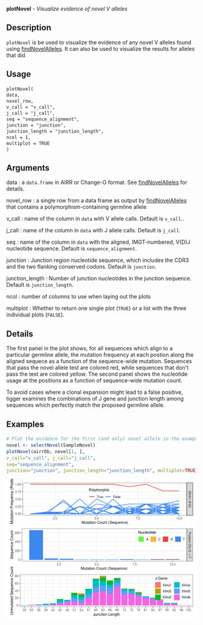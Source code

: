 **plotNovel** - *Visualize evidence of novel V alleles*

Description
--------------------

`plotNovel` is be used to visualize the evidence of any novel V
alleles found using [findNovelAlleles](findNovelAlleles.md). It can also be used to
visualize the results for alleles that did


Usage
--------------------
```
plotNovel(
data,
novel_row,
v_call = "v_call",
j_call = "j_call",
seq = "sequence_alignment",
junction = "junction",
junction_length = "junction_length",
ncol = 1,
multiplot = TRUE
)
```

Arguments
-------------------

data
:   a `data.frame` in AIRR or Change-O format. See
[findNovelAlleles](findNovelAlleles.md) for details.

novel_row
:   a single row from a data frame as output by
[findNovelAlleles](findNovelAlleles.md) that contains a
polymorphism-containing germline allele

v_call
:   name of the column in `data` with V allele
calls. Default is `v_call`..

j_call
:   name of the column in `data` with J allele calls. 
Default is `j_call`.

seq
:   name of the column in `data` with the 
aligned, IMGT-numbered, V(D)J nucleotide sequence.
Default is `sequence_alignment`.

junction
:   Junction region nucleotide sequence, which includes
the CDR3 and the two flanking conserved codons. Default
is `junction`.

junction_length
:   Number of junction nucleotides in the junction sequence.
Default is `junction_length`.

ncol
:   number of columns to use when laying out the plots

multiplot
:   Whether to return one single plot (`TRUE`) or a list 
with the three individual plots (`FALSE`).




Details
-------------------

The first panel in the plot shows, for all sequences which align to a particular 
germline allele, the mutation frequency at each postion along the aligned 
sequece as a function of the sequence-wide mutation. Sequences that pass 
the novel allele test are colored red, while sequences that don't pass
the test are colored yellow. The second panel shows the nucleotide usage at the 
positions as a function of sequence-wide mutation count.

To avoid cases where a clonal expansion might lead to a false positive, tigger examines
the combinations of J gene and junction length among sequences which perfectly 
match the proposed germline allele.



Examples
-------------------

```R
# Plot the evidence for the first (and only) novel allele in the example data
novel <- selectNovel(SampleNovel)
plotNovel(airrDb, novel[1, ], 
v_call="v_call", j_call="j_call", 
seq="sequence_alignment", 
junction="junction", junction_length="junction_length", multiplot=TRUE)
```

![2](plotNovel-2.png)







